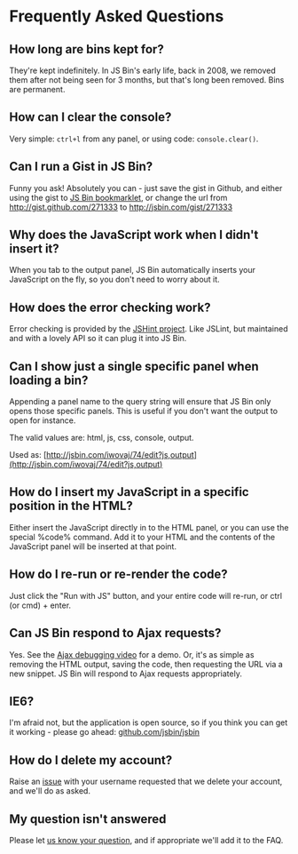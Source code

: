 # Frequently Asked Questions

## How long are bins kept for?

They're kept indefinitely. In JS Bin's early life, back in 2008, we removed them after not being seen for 3 months, but that's long been removed. Bins are permanent.

## How can I clear the console?

Very simple: `ctrl+l` from any panel, or using code: `console.clear()`.

## Can I run a Gist in JS Bin?

Funny you ask! Absolutely you can - just save the gist in Github, and either using the gist to [JS Bin bookmarklet][1], or change the url from [<http://gist.github.com/271333>][2] to [<http://jsbin.com/gist/271333>][3]

## Why does the JavaScript work when I didn't insert it?

When you tab to the output panel, JS Bin automatically inserts your JavaScript on the fly, so you don't need to worry about it.

## How does the error checking work?

Error checking is provided by the [JSHint project][4]. Like JSLint, but maintained and with a lovely API so it can plug it into JS Bin.

## Can I show just a single specific panel when loading a bin?

Appending a panel name to the query string will ensure that JS Bin only opens those specific panels. This is useful if you don't want the output to open for instance.

The valid values are: html, js, css, console, output.

Used as: [http://jsbin.com/iwovaj/74/edit?js,output](http://jsbin.com/iwovaj/74/edit?js,output)

## How do I insert my JavaScript in a specific position in the HTML?

Either insert the JavaScript directly in to the HTML panel, or you can use the special %code% command. Add it to your HTML and the contents of the JavaScript panel will be inserted at that point.

## How do I re-run or re-render the code?

Just click the "Run with JS" button, and your entire code will re-run, or ctrl (or cmd) + enter.

## Can JS Bin respond to Ajax requests?

Yes. See the [Ajax debugging video][5] for a demo. Or, it's as simple as removing the HTML output, saving the code, then requesting the URL via a new snippet. JS Bin will respond to Ajax requests appropriately.

## IE6?

I'm afraid not, but the application is open source, so if you think you can get it working - please go ahead: [github.com/jsbin/jsbin][6]

## How do I delete my account?

Raise an [issue][7] with your username requested that we delete your account, and we'll do as asked.

## My question isn't answered

Please let [us know your question][8], and if appropriate we'll add it to the FAQ.

 [1]: javascript:(function()%7Bwindow.location='http://jsbin.com/gist'+window.location.pathname%7D)()
 [2]: http://gist.github.com/271333
 [3]: http://jsbin.com/gist/271333
 [4]: http://jshint.com/ "http://jshint.com/"
 [5]: http://jsbin.tumblr.com/post/9246335362/testing-ajax-rquests-one-of-js-bins-original "http://jsbin.tumblr.com/post/9246335362/testing-ajax-rquests-one-of-js-bins-original"
 [6]: http://github.com/jsbin/jsbin
 [7]: http://github.com/jsbin/jsbin/issues/new
 [8]: http://github.com/jsbin/learn/issues/new
